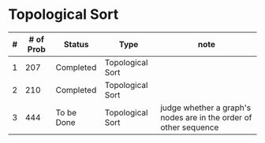 # Topological Sort
| #   | # of Prob | Status    | Type             | note |
| --- | --------- | --------- | ---------------- | ---- |
| 1   | 207       | Completed | Topological Sort |      |
| 2   | 210       | Completed | Topological Sort |      |
| 3   | 444       | To be Done | Topological Sort | judge whether a graph's nodes are in the order of other sequence     |

